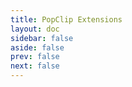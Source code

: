 ```yaml
---
title: PopClip Extensions
layout: doc
sidebar: false
aside: false
prev: false
next: false
---
```

<script setup>
import Directory from '/components/Directory.vue'
</script>

<Directory />
